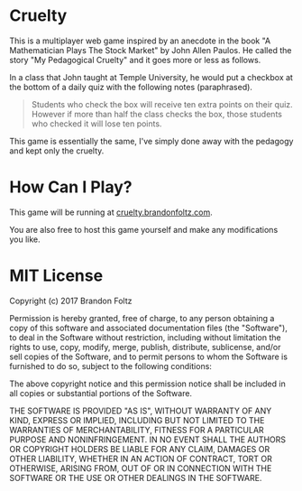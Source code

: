 Cruelty
=======

This is a multiplayer web game inspired by an anecdote in the book "A Mathematician Plays The Stock Market" by John Allen Paulos. He called the story "My Pedagogical Cruelty" and it goes more or less as follows.

In a class that John taught at Temple University, he would put a checkbox at the bottom of a daily quiz with the following notes (paraphrased).

> Students who check the box will receive ten extra points on their quiz. 
> However if more than half the class checks the box, those students who 
> checked it will lose ten points.

This game is essentially the same, I've simply done away with the pedagogy and kept only the cruelty. 

How Can I Play?
===============

This game will be running at [cruelty.brandonfoltz.com](http://www.cruelty.brandonfoltz.com).

You are also free to host this game yourself and make any modifications you like. 

MIT License
===========

Copyright (c) 2017 Brandon Foltz

Permission is hereby granted, free of charge, to any person obtaining a copy
of this software and associated documentation files (the "Software"), to deal
in the Software without restriction, including without limitation the rights
to use, copy, modify, merge, publish, distribute, sublicense, and/or sell
copies of the Software, and to permit persons to whom the Software is
furnished to do so, subject to the following conditions:

The above copyright notice and this permission notice shall be included in all
copies or substantial portions of the Software.

THE SOFTWARE IS PROVIDED "AS IS", WITHOUT WARRANTY OF ANY KIND, EXPRESS OR
IMPLIED, INCLUDING BUT NOT LIMITED TO THE WARRANTIES OF MERCHANTABILITY,
FITNESS FOR A PARTICULAR PURPOSE AND NONINFRINGEMENT. IN NO EVENT SHALL THE
AUTHORS OR COPYRIGHT HOLDERS BE LIABLE FOR ANY CLAIM, DAMAGES OR OTHER
LIABILITY, WHETHER IN AN ACTION OF CONTRACT, TORT OR OTHERWISE, ARISING FROM,
OUT OF OR IN CONNECTION WITH THE SOFTWARE OR THE USE OR OTHER DEALINGS IN THE
SOFTWARE.